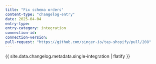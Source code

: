 ```yaml
---
title: "Fix schema orders"
content-type: "changelog-entry"
date: 2025-04-04
entry-type: 
entry-category: integration
connection-id: 
connection-version: 
pull-request: "https://github.com/singer-io/tap-shopify/pull/208"
---
```

{{ site.data.changelog.metadata.single-integration | flatify }}